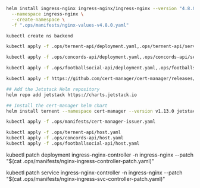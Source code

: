 ```bash
helm install ingress-nginx ingress-nginx/ingress-nginx --version "4.8.0" \
  --namespace ingress-nginx \
  --create-namespace \
  -f ".ops/manifests/nginx-values-v4.8.0.yaml"
```

```bash
kubectl create ns backend
```

```bash
kubectl apply -f .ops/ternent-api/deployment.yaml,.ops/ternent-api/service.yaml
```

```bash
kubectl apply -f .ops/concords-api/deployment.yaml,.ops/concords-api/service.yaml
```

```bash
kubectl apply -f .ops/footballsocial-api/deployment.yaml,.ops/footballsocial-api/service.yaml
```

```bash
kubectl apply -f https://github.com/cert-manager/cert-manager/releases/download/v1.13.0/cert-manager.crds.yaml

## Add the Jetstack Helm repository
helm repo add jetstack https://charts.jetstack.io

## Install the cert-manager helm chart
helm install ternent --namespace cert-manager --version v1.13.0 jetstack/cert-manager
```

```bash
kubectl apply -f .ops/manifests/cert-manager-issuer.yaml
```

```bash
kubectl apply -f .ops/ternent-api/host.yaml
kubectl apply -f .ops/concords-api/host.yaml
kubectl apply -f .ops/footballsocial-api/host.yaml
```

kubectl patch deployment ingress-nginx-controller -n ingress-nginx --patch "$(cat .ops/manifests/nginx-ingress-controller-patch.yaml)"

kubectl patch service ingress-nginx-controller -n ingress-nginx --patch "$(cat .ops/manifests/nginx-ingress-svc-controller-patch.yaml)"
